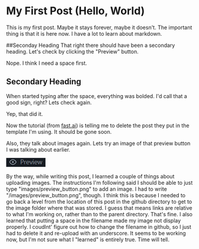 # My First Post (Hello, World)

This is my first post.  Maybe it stays forever, maybe it doesn't. The important thing is that it is here now. I have a lot to learn about markdown.

##Seconday Heading
That right there should have been a secondary heading.  Let's check by clicking the "Preview" button.

Nope.  I think I need a space first.
## Secondary Heading

When started typing after the space, everything was bolded.  I'd call that a good sign, right?  Lets check again.

Yep, that did it.

Now the tutorial (from [fast.ai](https://course.fast.ai/)) is telling me to delete the post they put in the template I'm using.  It should be gone soon.

Also, they talk about images again.  Lets try an image of that preview button I was talking about earlier.

![preview button](/images/preview_button.png)

By the way, while writing this post, I learned a couple of things about uploading images.  The instructions I'm following said I should be able to just type "images/preview_button.png" to add an image.  I had to write "/images/preview_button.png", though.  I think this is because I needed to go back a level from the location of this post in the github directory to get to the image folder where that was stored.  I guess that means links are relative to what I'm working on, rather than to the parent directory.  That's fine.  I also learned that putting a space in the filename made my image not display properly.  I coudlnt' figure out how to change the filename in github, so I just had to delete it and re-upload with an underscore.  It seems to be working now, but I'm not sure what I "learned" is entirely true.  Time will tell. 
